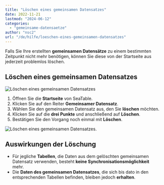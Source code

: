 ```yaml
---
title: "Löschen eines gemeinsamen Datensatzes"
date: 2022-11-21
lastmod: "2024-06-12"
categories: 
  - "gemeinsame-datensaetze"
author: "nsc2"
url: "/de/hilfe/loeschen-eines-gemeinsamen-datensatzes"
---
```


Falls Sie Ihre erstellten **gemeinsamen Datensätze** zu einem bestimmten Zeitpunkt nicht mehr benötigen, können Sie diese von der Startseite aus jederzeit problemlos löschen.

## Löschen eines gemeinsamen Datensatzes

![Löschen eines gemeinsamen Datensatzes](https://seatable.io/wp-content/uploads/2022/11/screnshot-common-datasets-3.png)

1. Öffnen Sie die **Startseite** von SeaTable.
2. Klicken Sie auf den Reiter **Gemeinsamer Datensatz**.
3. Wählen Sie den gemeinsamen Datensatz aus, den Sie **löschen** möchten.
4. Klicken Sie auf die **drei Punkte** und anschließend auf **Löschen**.
5. Bestätigen Sie den Vorgang noch einmal mit **Löschen**.

![Löschen eines gemeinsamen Datensatzes.](https://seatable.io/wp-content/uploads/2022/11/delete-a-common-dataset-1.png)

## Auswirkungen der Löschung

- Für jegliche **Tabellen**, die Daten aus dem gelöschten gemeinsamen Datensatz verwenden, besteht **keine Synchronisationsmöglichkeit** mehr.
- Die **Daten des gemeinsamen Datensatzes**, die sich bis dato in den entsprechenden Tabellen befinden, bleiben jedoch **erhalten**.
